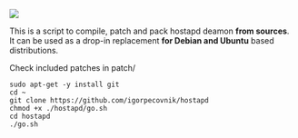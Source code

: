 ![](https://raw.githubusercontent.com/igorpecovnik/hostapd/master/bin/hostapd.png)

This is a script to compile, patch and pack hostapd deamon **from sources**. It can be used as a drop-in replacement **for Debian and Ubuntu** based distributions.

Check included patches in patch/


	sudo apt-get -y install git
	cd ~
	git clone https://github.com/igorpecovnik/hostapd
	chmod +x ./hostapd/go.sh
	cd hostapd
	./go.sh
